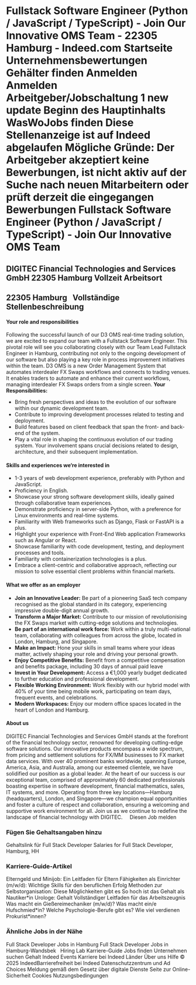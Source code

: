 Fullstack Software Engineer (Python / JavaScript / TypeScript) - Join Our Innovative OMS Team - 22305 Hamburg - Indeed.com
Startseite
Unternehmensbewertungen
Gehälter finden
Anmelden
Anmelden
Arbeitgeber/Jobschaltung
1 new update
Beginn des Hauptinhalts
WasWoJobs finden
Diese Stellenanzeige ist auf Indeed abgelaufen
Mögliche Gründe: Der Arbeitgeber akzeptiert keine Bewerbungen, ist nicht aktiv auf der Suche nach neuen Mitarbeitern oder prüft derzeit die eingegangen Bewerbungen
Fullstack Software Engineer (Python / JavaScript / TypeScript) - Join Our Innovative OMS Team
=============================================================================================
DIGITEC Financial Technologies and Services GmbH
22305 Hamburg
Vollzeit
Arbeitsort
----------
22305 Hamburg
&nbsp;
Vollständige Stellenbeschreibung
--------------------------------
#### **Your role and responsibilities**
Following the successful launch of our D3 OMS real-time trading solution, we are excited to expand our team with a Fullstack Software Engineer. This pivotal role will see you collaborating closely with our Team Lead Fullstack Engineer in Hamburg, contributing not only to the ongoing development of our software but also playing a key role in process improvement initiatives within the team.
D3 OMS is a new Order Management System that automates interdealer FX Swaps workflows and connects to trading venues. It enables traders to automate and enhance their current workflows, managing interdealer FX Swaps orders from a single screen.
**Your Responsibilities:**
* Bring fresh perspectives and ideas to the evolution of our software within our dynamic development team.
* Contribute to improving development processes related to testing and deployment.
* Build features based on client feedback that span the front- and back-end of the system.
* Play a vital role in shaping the continuous evolution of our trading system. Your involvement spans crucial decisions related to design, architecture, and their subsequent implementation.
#### **Skills and experiences we‘re interested in**
* 1-3 years of web development experience, preferably with Python and JavaScript.
* Proficiency in English.
* Showcase your strong software development skills, ideally gained through collaborative team experiences.
* Demonstrate proficiency in server-side Python, with a preference for Linux environments and real-time systems.
* Familiarity with Web frameworks such as Django, Flask or FastAPI is a plus.
* Highlight your experience with Front-End Web application Frameworks such as Angular or React.
* Showcase familiarity with code development, testing, and deployment processes and tools.
* Familiarity with containerization technologies is a plus.
* Embrace a client-centric and collaborative approach, reflecting our mission to solve essential client problems within financial markets.
#### **What we offer as an employer**
* **Join an Innovative Leader:** Be part of a pioneering SaaS tech company recognised as the global standard in its category, experiencing impressive double-digit annual growth.
* **Transform a Major Market:** Contribute to our mission of revolutionising the FX Swaps market with cutting-edge solutions and technologies.
* **Be part of an international work force:** Work within a truly multi-national team, collaborating with colleagues from across the globe, located in London, Hamburg, and Singapore.
* **Make an Impact:** Hone your skills in small teams where your ideas matter, actively shaping your role and driving your personal growth.
* **Enjoy Competitive Benefits:** Benefit from a competitive compensation and benefits package, including 30 days of annual paid leave
* **Invest in Your Development:** Access a €1,000 yearly budget dedicated to further education and professional development.
* **Flexible Working Environment:** Work flexibly with our hybrid model with 40% of your time being mobile work, participating on team days, frequent events, and celebrations.
* **Modern Workspaces:** Enjoy our modern office spaces located in the heart of London and Hamburg.
#### **About us**
DIGITEC Financial Technologies and Services GmbH stands at the forefront of the financial technology sector, renowned for developing cutting-edge software solutions. Our innovative products encompass a wide spectrum, from pricing and settlement solutions for FX/MM businesses to FX market data services. With over 40 prominent banks worldwide, spanning Europe, America, Asia, and Australia, among our esteemed clientele, we have solidified our position as a global leader.
At the heart of our success is our exceptional team, comprised of approximately 60 dedicated professionals boasting expertise in software development, financial mathematics, sales, IT systems, and more. Operating from three key locations—Hamburg (headquarters), London, and Singapore—we champion equal opportunities and foster a culture of respect and collaboration, ensuring a welcoming and supportive work environment for all.
Join us as we continue to redefine the landscape of financial technology with DIGITEC.
&nbsp;
&nbsp;
Diesen Job melden
### Fügen Sie Gehaltsangaben hinzu
Gehaltslink für Full Stack Developer
Salaries for Full Stack Developer, Hamburg, HH
&nbsp;
### Karriere-Guide-Artikel
Elterngeld und Minijob: Ein Leitfaden für Eltern
Fähigkeiten als Einrichter (m/w/d): Wichtige Skills für den beruflichen Erfolg
Methoden zur Selbstorganisation: Diese Möglichkeiten gibt es
So hoch ist das Gehalt als Nautiker\*in
Urologe: Gehalt
Vollständiger Leitfaden für das Arbeitszeugnis
Was macht ein Gießereimechaniker (m/w/d)?
Was macht ein/e Hufschmied\*in?
Welche Psychologie-Berufe gibt es?
Wie viel verdienen Prokurist\*innen?
&nbsp;
### Ähnliche Jobs in der Nähe
Full Stack Developer Jobs in Hamburg
Full Stack Developer Jobs in Hamburg-Wandsbek
&nbsp;
Hiring Lab Karriere-Guide Jobs finden Unternehmen suchen Gehalt Indeed Events Karriere bei Indeed Länder Über uns Hilfe
© 2025 IndeedBarrierefreiheit bei Indeed Datenschutzzentrum und Ad Choices Meldung gemäß dem Gesetz über digitale Dienste Seite zur Online-Sicherheit Cookies Nutzungsbedingungen